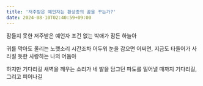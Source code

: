 ```yaml
---
title: '저주받은 예언자는 환상종의 꿈을 꾸는가?'
date: 2024-08-10T02:40:59+09:00
---
```


잠들지 못한 저주받은 예언자
조건 없는 박애가 잠든 하늘아

귀를 막아도 울리는 노랫소리
시간조차 어두워 눈을 감으면
어쩌면, 지금도 타들어가 사라질 듯한
사랑하는 나의 어둠아

하지만 기다리길
새벽을 깨우는 소리가
네 발을 담그던 파도를 밀어낼 때까지
기다리길, 그리고 피어나길
